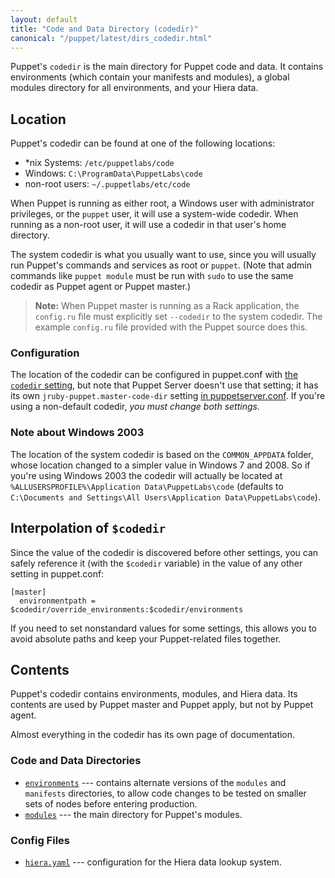 ```yaml
---
layout: default
title: "Code and Data Directory (codedir)"
canonical: "/puppet/latest/dirs_codedir.html"
---
```


[codedir]: ./configuration.html#codedir
[puppetserver_conf]: /puppetserver/2.1/configuration.html#puppetserverconf

Puppet's `codedir` is the main directory for Puppet code and data. It contains environments (which contain your manifests and modules), a global modules directory for all environments, and your Hiera data.

## Location

Puppet's codedir can be found at one of the following locations:

* \*nix Systems: `/etc/puppetlabs/code`
* Windows: `C:\ProgramData\PuppetLabs\code`
* non-root users: `~/.puppetlabs/etc/code`

When Puppet is running as either root, a Windows user with administrator privileges, or the `puppet` user, it will use a system-wide codedir. When running as a non-root user, it will use a codedir in that user's home directory.

The system codedir is what you usually want to use, since you will usually run Puppet's commands and services as root or `puppet`. (Note that admin commands like `puppet module` must be run with `sudo` to use the same codedir as Puppet agent or Puppet master.)

> **Note:** When Puppet master is running as a Rack application, the `config.ru` file must explicitly set `--codedir` to the system codedir. The example `config.ru` file provided with the Puppet source does this.

### Configuration

The location of the codedir can be configured in puppet.conf with [the `codedir` setting][codedir], but note that Puppet Server doesn't use that setting; it has its own `jruby-puppet.master-code-dir` setting [in puppetserver.conf][puppetserver_conf]. If you're using a non-default codedir, _you must change both settings._

### Note about Windows 2003

The location of the system codedir is based on the `COMMON_APPDATA` folder, whose location changed to a simpler value in Windows 7 and 2008. So if you're using Windows 2003 the codedir will actually be located at `%ALLUSERSPROFILE%\Application Data\PuppetLabs\code` (defaults to `C:\Documents and Settings\All Users\Application Data\PuppetLabs\code`).

## Interpolation of `$codedir`

Since the value of the codedir is discovered before other settings, you can safely reference it (with the `$codedir` variable) in the value of any other setting in puppet.conf:

    [master]
      environmentpath = $codedir/override_environments:$codedir/environments

If you need to set nonstandard values for some settings, this allows you to avoid absolute paths and keep your Puppet-related files together.


## Contents

Puppet's codedir contains environments, modules, and Hiera data. Its contents are used by Puppet master and Puppet apply, but not by Puppet agent.

Almost everything in the codedir has its own page of documentation.


### Code and Data Directories

* [`environments`](./dirs_environments.html) --- contains alternate versions of the `modules` and `manifests` directories, to allow code changes to be tested on smaller sets of nodes before entering production.
* [`modules`](./dirs_modulepath.html) --- the main directory for Puppet's modules.


### Config Files

* [`hiera.yaml`](./config_file_hiera.html) --- configuration for the Hiera data lookup system.
